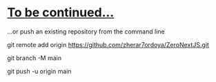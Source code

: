 # [To be continued...](https://nextjs.org/learn/basics/assets-metadata-css)



…or push an existing repository from the command line

git remote add origin https://github.com/zherar7ordoya/ZeroNextJS.git

git branch -M main

git push -u origin main